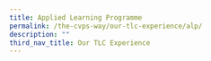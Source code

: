 ```yaml
---
title: Applied Learning Programme
permalink: /the-cvps-way/our-tlc-experience/alp/
description: ""
third_nav_title: Our TLC Experience
---
```

